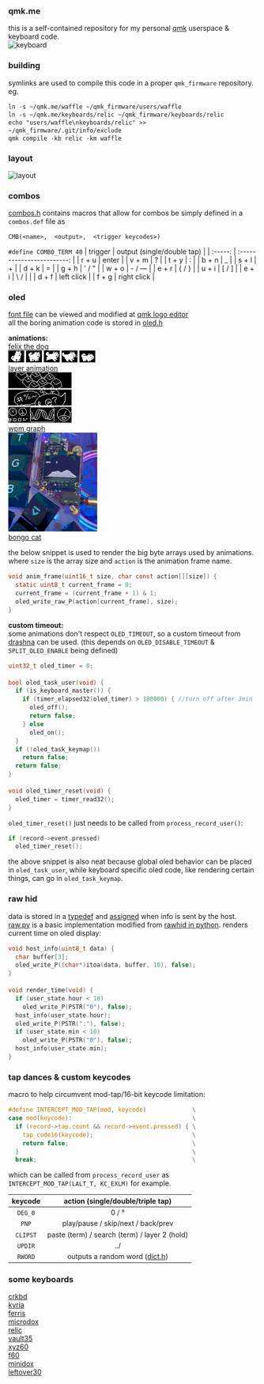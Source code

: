 ### qmk.me
this is a self-contained repository for my personal [qmk](https://github.com/qmk/qmk_firmware) userspace & keyboard code.\
![keyboard](https://i.imgur.com/s0dN0JDh.jpeg)

### building
symlinks are used to compile this code in a proper `qmk_firmware` repository.\
eg.
```shell
ln -s ~/qmk.me/waffle ~/qmk_firmware/users/waffle
ln -s ~/qmk.me/keyboards/relic ~/qmk_firmware/keyboards/relic
echo "users/waffle\nkeyboards/relic" >> ~/qmk_firmware/.git/info/exclude
qmk compile -kb relic -km waffle

```

### layout
![layout](https://i.imgur.com/uKNJuKi.png)

### combos
[combos.h](waffle/combos.h) contains macros that allow for combos be simply defined in a `combos.def` file as
```
CMB(<name>,  <output>,  <trigger keycodes>)
```
`#define COMBO_TERM 40`
| trigger | output (single/double tap) |
| :-----: | :------------------------: |
| r + u   | enter                      |
| v + m   | ?                          |
| t + y   | :                          |
| b + n   | _                          |
| s + l   | +                          |
| d + k   | =                          |
| g + h   | ' / "                      |
| w + o   | - / —                      |
| e + r   | { / }                      |
| u + i   | [ / ]                      |
| e + i   | \ / \|                     |
| d + f   | left click                 |
| f + g   | right click                |

### oled
[font file](waffle/oledfont.h) can be viewed and modified at [qmk logo editor](https://joric.github.io/qle)\
all the boring animation code is stored in [oled.h](waffle/oled.h)

**animations:**\
[felix the dog](https://github.com/waffle87/qmk.me/blob/master/waffle/oled.c#L128-#L149)\
![sit](img/sit.png) ![walk](img/walk.png) ![run](img/run.png) ![bark](img/bark.png) ![sneak](img/sneak.png)\
[layer animation](https://github.com/waffle87/qmk.me/blob/master/waffle/oled.c#L203-#L226)\
![num](img/num.png)\
![sym](img/sym.png)\
![sys](img/sys.png)\
[wpm graph](https://github.com/waffle87/qmk.me/blob/master/waffle/oled.c#L170-#L201)\
![gif](img/wpm_graph.gif)\
[bongo cat](https://github.com/waffle87/qmk.me/blob/master/waffle/oled.c#L151-#L168)

the below snippet is used to render the big byte arrays used by animations.
where `size` is the array size and `action` is the animation frame name.
```c
void anim_frame(uint16_t size, char const action[][size]) {
  static uint8_t current_frame = 0;
  current_frame = (current_frame + 1) & 1;
  oled_write_raw_P(action[current_frame], size);
}
```
**custom timeout:**\
some animations don't respect `OLED_TIMEOUT`, so a custom timeout from [drashna](https://github.com/qmk/qmk_firmware/blob/master/users/drashna/oled/oled_stuff.c) can be used.
(this depends on `OLED_DISABLE_TIMEOUT` & `SPLIT_OLED_ENABLE` being defined)
```c
uint32_t oled_timer = 0;

bool oled_task_user(void) {
  if (is_keyboard_master()) {
    if (timer_elapsed32(oled_timer) > 180000) { //turn off after 3min
      oled_off();
      return false;
    } else
      oled_on();
  }
  if (!oled_task_keymap())
    return false;
  return false;
}

void oled_timer_reset(void) {
  oled_timer = timer_read32();
}
```
`oled_timer_reset()` just needs to be called from `process_record_user()`:
```c
if (record->event.pressed)
  oled_timer_reset();
```
the above snippet is also neat because global oled behavior can be placed in `oled_task_user`,
while keyboard specific oled code, like rendering certain things, can go in `oled_task_keymap`.

### raw hid
data is stored in a [typedef](https://github.com/waffle87/qmk.me/blob/master/waffle/waffle.h#L11-#L16) and [assigned](https://github.com/waffle87/qmk.me/blob/master/waffle/waffle.c#L7-#L11) when info is sent by the host.\
[raw.py](waffle/raw.py) is a basic implementation modified from [rawhid in python](https://gist.github.com/fauxpark/03a3efcc7dbdfbfe57791ea267b13c55).
renders current time on oled display:
```c
void host_info(uint8_t data) {
  char buffer[3];
  oled_write_P((char*)itoa(data, buffer, 10), false);
}

void render_time(void) {
  if (user_state.hour < 10)
    oled_write_P(PSTR("0"), false);
  host_info(user_state.hour);
  oled_write_P(PSTR(":"), false);
  if (user_state.min < 10)
    oled_write_P(PSTR("0"), false);
  host_info(user_state.min);
}
```
### tap dances & custom keycodes
macro to help circumvent mod-tap/16-bit keycode limitation:
```c
#define INTERCEPT_MOD_TAP(mod, keycode)             \
case mod(keycode):                                  \
  if (record->tap.count && record->event.pressed) { \
    tap_code16(keycode);                            \
    return false;                                   \
  }                                                 \
  break;                                            \

```
which can be called from `process_record_user` as `INTERCEPT_MOD_TAP(LALT_T, KC_EXLM)` for example.

| keycode  | action (single/double/triple tap)             |
| :------: | :-------------------------------------------: |
| `DEG_0`  | 0 / °                                         |
| `PNP`    | play/pause / skip/next / back/prev            |
| `CLIPST` | paste (term) / search (term) / layer 2 (hold) |
| `UPDIR`  | ../                                           |
| `RWORD`  | outputs a random word ([dict.h](https://raw.githubusercontent.com/qmk/qmk_firmware/master/users/ridingqwerty/dict.h)) |

### some keyboards
[crkbd](keymaps/crkbd)\
[kyria](keymaps/kyria)\
[ferris](keymaps/ferris)\
[microdox](keymaps/microdox)\
[relic](keyboards/relic)\
[vault35](keyboards/vault35)\
[xyz60](keyboards/xyz60)\
[f60](kemaps/f60)\
[minidox](keyboards/minidox)\
[leftover30](keyboards/leftover30)
